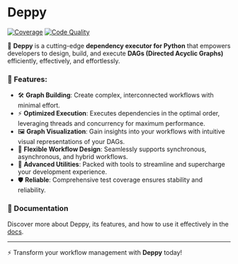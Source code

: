 # Deppy
[![Coverage](https://img.shields.io/badge/Coverage-100%25-brightgreen)]() [![Code Quality](https://img.shields.io/badge/Code%20Quality-A%2B-blue)]()

🚀 **Deppy** is a cutting-edge **dependency executor for Python** that empowers developers to design, build, and execute **DAGs (Directed Acyclic Graphs)** efficiently, effectively, and effortlessly.

### 🌟 Features:
- 🛠️ **Graph Building**: Create complex, interconnected workflows with minimal effort.
- ⚡ **Optimized Execution**: Executes dependencies in the optimal order, leveraging threads and concurrency for maximum performance.
- 🖼️ **Graph Visualization**: Gain insights into your workflows with intuitive visual representations of your DAGs.
- 🔄 **Flexible Workflow Design**: Seamlessly supports synchronous, asynchronous, and hybrid workflows.
- 🎯 **Advanced Utilities**: Packed with tools to streamline and supercharge your development experience.
- 🛡️ **Reliable**: Comprehensive test coverage ensures stability and reliability.

### 📖 Documentation
Discover more about Deppy, its features, and how to use it effectively in the [docs](./docs).

---

⚡ Transform your workflow management with **Deppy** today!
